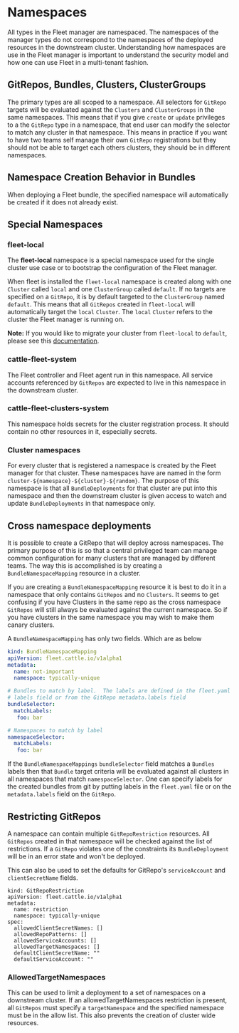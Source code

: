 # Namespaces

All types in the Fleet manager are namespaced.  The namespaces of the manager types do not correspond to the namespaces
of the deployed resources in the downstream cluster. Understanding how namespaces are use in the Fleet manager is
important to understand the security model and how one can use Fleet in a multi-tenant fashion.

## GitRepos, Bundles, Clusters, ClusterGroups

The primary types are all scoped to a namespace. All selectors for `GitRepo` targets will be evaluated against
the `Clusters` and `ClusterGroups` in the same namespaces. This means that if you give `create` or `update` privileges
to a the `GitRepo` type in a namespace, that end user can modify the selector to match any cluster in that namespace.
This means in practice if you want to have two teams self manage their own `GitRepo` registrations but they should
not be able to target each others clusters, they should be in different namespaces.

## Namespace Creation Behavior in Bundles

When deploying a Fleet bundle, the specified namespace will automatically be created if it does not already exist.

## Special Namespaces

### fleet-local

The **fleet-local** namespace is a special namespace used for the single cluster use case or to bootstrap
the configuration of the Fleet manager.

When fleet is installed the `fleet-local` namespace is created along with one `Cluster` called `local` and one
`ClusterGroup` called `default`.  If no targets are specified on a `GitRepo`, it is by default targeted to the
`ClusterGroup` named `default`.  This means that all `GitRepos` created in `fleet-local` will
automatically target the `local` `Cluster`.  The `local` `Cluster` refers to the cluster the Fleet manager is running
on.

**Note:** If you would like to migrate your cluster from `fleet-local` to `default`, please see this [documentation](./troubleshooting.md#migrate-the-local-cluster-to-the-fleet-default-cluster).

### cattle-fleet-system

The Fleet controller and Fleet agent run in this namespace. All service accounts referenced by `GitRepos` are expected
to live in this namespace in the downstream cluster.

### cattle-fleet-clusters-system

This namespace holds secrets for the cluster registration process. It should contain no other resources in it,
especially secrets.

### Cluster namespaces

For every cluster that is registered a namespace is created by the Fleet manager for that cluster.
These namespaces have are named in the form `cluster-${namespace}-${cluster}-${random}`.  The purpose of this
namespace is that all `BundleDeployments` for that cluster are put into this namespace and
then the downstream cluster is given access to watch and update `BundleDeployments` in that namespace only.

## Cross namespace deployments

It is possible to create a GitRepo that will deploy across namespaces. The primary purpose of this is so that a
central privileged team can manage common configuration for many clusters that are managed by different teams. The way
this is accomplished is by creating a `BundleNamespaceMapping` resource in a cluster.

If you are creating a `BundleNamespaceMapping` resource it is best to do it in a namespace that only contains `GitRepos`
and no `Clusters`.  It seems to get confusing if you have Clusters in the same repo as the cross namespace `GitRepos` will still
always be evaluated against the current namespace.  So if you have clusters in the same namespace you may wish to make them
canary clusters.

A `BundleNamespaceMapping` has only two fields.  Which are as below

```yaml
kind: BundleNamespaceMapping
apiVersion: fleet.cattle.io/v1alpha1
metadata:
  name: not-important
  namespace: typically-unique

# Bundles to match by label.  The labels are defined in the fleet.yaml
# labels field or from the GitRepo metadata.labels field
bundleSelector:
  matchLabels:
   foo: bar

# Namespaces to match by label
namespaceSelector:
  matchLabels:
   foo: bar
```

If the `BundleNamespaceMappings` `bundleSelector` field matches a `Bundles` labels then that `Bundle` target criteria will
be evaluated against all clusters in all namespaces that match `namespaceSelector`. One can specify labels for the created
bundles from git by putting labels in the `fleet.yaml` file or on the `metadata.labels` field on the `GitRepo`.

## Restricting GitRepos

A namespace can contain multiple `GitRepoRestriction` resources. All `GitRepos`
created in that namespace will be checked against the list of restrictions.
If a `GitRepo` violates one of the constraints its `BundleDeployment` will be
in an error state and won't be deployed.

This can also be used to set the defaults for GitRepo's `serviceAccount` and `clientSecretName` fields.

```
kind: GitRepoRestriction
apiVersion: fleet.cattle.io/v1alpha1
metadata:
  name: restriction
  namespace: typically-unique
spec:
  allowedClientSecretNames: []
  allowedRepoPatterns: []
  allowedServiceAccounts: []
  allowedTargetNamespaces: []
  defaultClientSecretName: ""
  defaultServiceAccount: ""
```

### AllowedTargetNamespaces

This can be used to limit a deployment to a set of namespaces on a downstream cluster.
If an allowedTargetNamespaces restriction is present, all `GitRepos` must
specify a `targetNamespace` and the specified namespace must be in the allow
list.
This also prevents the creation of cluster wide resources.
